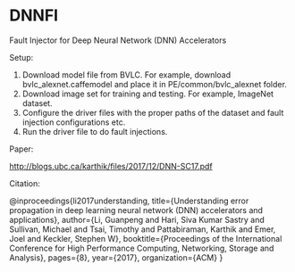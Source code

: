 # DNNFI
Fault Injector for Deep Neural Network (DNN) Accelerators

Setup:
1. Download model file from BVLC. For example, download bvlc_alexnet.caffemodel and place it in PE/common/bvlc_alexnet folder.
2. Download image set for training and testing. For example, ImageNet dataset.
3. Configure the driver files with the proper paths of the dataset and fault injection configurations etc.
4. Run the driver file to do fault injections.

Paper:

http://blogs.ubc.ca/karthik/files/2017/12/DNN-SC17.pdf


Citation:

@inproceedings{li2017understanding,
  title={Understanding error propagation in deep learning neural network (DNN) accelerators and applications},
  author={Li, Guanpeng and Hari, Siva Kumar Sastry and Sullivan, Michael and Tsai, Timothy and Pattabiraman, Karthik and Emer, Joel and Keckler, Stephen W},
  booktitle={Proceedings of the International Conference for High Performance Computing, Networking, Storage and Analysis},
  pages={8},
  year={2017},
  organization={ACM}
}
